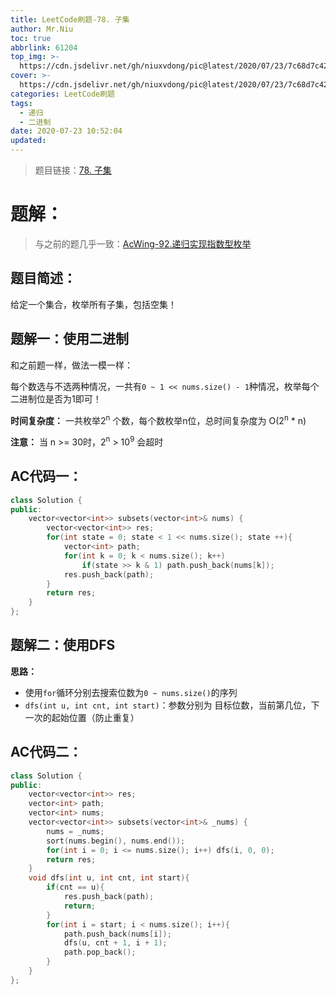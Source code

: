 ```yaml
---
title: LeetCode刷题-78. 子集
author: Mr.Niu
toc: true
abbrlink: 61204
top_img: >-
  https://cdn.jsdelivr.net/gh/niuxvdong/pic@latest/2020/07/23/7c68d7c420ae3710476e3656966f7318.png
cover: >-
  https://cdn.jsdelivr.net/gh/niuxvdong/pic@latest/2020/07/23/7c68d7c420ae3710476e3656966f7318.png
categories: LeetCode刷题
tags:
  - 递归
  - 二进制
date: 2020-07-23 10:52:04
updated:
---
```


















> 题目链接：[78. 子集]( https://leetcode-cn.com/problems/subsets/)



# 题解：



> 与之前的题几乎一致：[AcWing-92.递归实现指数型枚举](https://niuxvdong.top/posts/14886.html)



## 题目简述：

给定一个集合，枚举所有子集，包括空集！



## 题解一：使用二进制

和之前题一样，做法一模一样：

每个数选与不选两种情况，一共有`0 ~ 1 << nums.size() - 1`种情况，枚举每个二进制位是否为1即可！



**时间复杂度：** 一共枚举2<sup>n</sup> 个数，每个数枚举n位，总时间复杂度为 O(2<sup>n</sup> * n)



**注意：** 当 n >= 30时，2<sup>n</sup> > 10<sup>9</sup> 会超时

## AC代码一：



```c++
class Solution {
public:
    vector<vector<int>> subsets(vector<int>& nums) {
        vector<vector<int>> res;
        for(int state = 0; state < 1 << nums.size(); state ++){
            vector<int> path;
            for(int k = 0; k < nums.size(); k++)
                if(state >> k & 1) path.push_back(nums[k]);
            res.push_back(path);
        }
        return res;
    }
};
```

## 题解二：使用DFS

**思路：**

- 使用`for`循环分别去搜索位数为`0 ~ nums.size()`的序列
- `dfs(int u, int cnt, int start)`：参数分别为 目标位数，当前第几位，下一次的起始位置（防止重复）



## AC代码二：

```c++
class Solution {
public:
    vector<vector<int>> res;
    vector<int> path;
    vector<int> nums;
    vector<vector<int>> subsets(vector<int>& _nums) {
        nums = _nums;
        sort(nums.begin(), nums.end());
        for(int i = 0; i <= nums.size(); i++) dfs(i, 0, 0);
        return res;
    }
    void dfs(int u, int cnt, int start){
        if(cnt == u){
            res.push_back(path);
            return;
        }
        for(int i = start; i < nums.size(); i++){
            path.push_back(nums[i]);
            dfs(u, cnt + 1, i + 1);
            path.pop_back();
        }
    }
};
```

